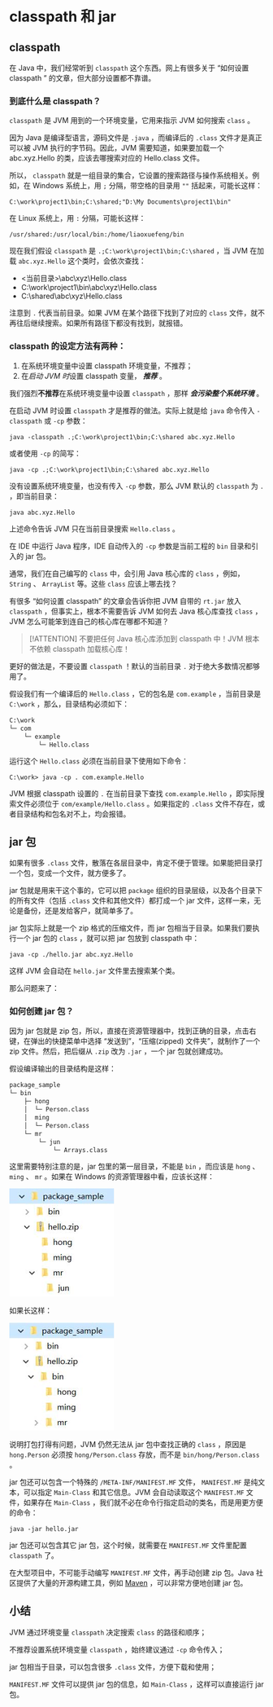 

# **classpath 和 jar**

## classpath

在 Java 中，我们经常听到 `classpath` 这个东西。网上有很多关于 “如何设置 classpath ” 的文章，但大部分设置都不靠谱。

### 到底什么是 classpath？

`classpath` 是 JVM 用到的一个环境变量，它用来指示 JVM 如何搜索 `class` 。

因为 Java 是编译型语言，源码文件是 `.java` ，而编译后的 `.class` 文件才是真正可以被 JVM 执行的字节码。因此，JVM 需要知道，如果要加载一个 abc.xyz.Hello 的类，应该去哪搜索对应的 Hello.class 文件。

所以， `classpath` 就是一组目录的集合，它设置的搜索路径与操作系统相关。例如，在 Windows 系统上，用 `;` 分隔，带空格的目录用 `""` 括起来，可能长这样：

```
C:\work\project1\bin;C:\shared;"D:\My Documents\project1\bin"
```

在 Linux 系统上，用 `:` 分隔，可能长这样：

```
/usr/shared:/usr/local/bin:/home/liaoxuefeng/bin
```

现在我们假设 `classpath` 是 `.;C:\work\project1\bin;C:\shared` ，当 JVM 在加载 `abc.xyz.Hello` 这个类时，会依次查找：

- <当前目录>\abc\xyz\Hello.class
- C:\work\project1\bin\abc\xyz\Hello.class
- C:\shared\abc\xyz\Hello.class

注意到 `.` 代表当前目录。如果 JVM 在某个路径下找到了对应的 `class` 文件，就不再往后继续搜索。如果所有路径下都没有找到，就报错。

### classpath 的设定方法有两种：

1. 在系统环境变量中设置 classpath 环境变量，不推荐；
2. 在*启动 JVM 时*设置 classpath 变量， ***推荐*** 。

我们强烈**不推荐**在系统环境变量中设置 `classpath` ，那样 ***会污染整个系统环境*** 。

在启动 JVM 时设置 `classpath` 才是推荐的做法。实际上就是给 `java` 命令传入 `-classpath` 或 `-cp` 参数：

```
java -classpath .;C:\work\project1\bin;C:\shared abc.xyz.Hello
```

或者使用 `-cp` 的简写：

```
java -cp .;C:\work\project1\bin;C:\shared abc.xyz.Hello
```

没有设置系统环境变量，也没有传入 `-cp` 参数，那么 JVM 默认的 `classpath` 为 `.` ，即当前目录：

```
java abc.xyz.Hello
```

上述命令告诉 JVM 只在当前目录搜索 `Hello.class` 。

在 IDE 中运行 Java 程序，IDE 自动传入的 `-cp` 参数是当前工程的 `bin` 目录和引入的 jar 包。

通常，我们在自己编写的 `class` 中，会引用 Java 核心库的 `class` ，例如， `String` 、 `ArrayList` 等。这些 `class` 应该上哪去找？

有很多 “如何设置 classpath” 的文章会告诉你把 JVM 自带的 `rt.jar` 放入 `classpath` ，但事实上，根本不需要告诉 JVM 如何去 Java 核心库查找 `class` ，JVM 怎么可能笨到连自己的核心库在哪都不知道？


> [!ATTENTION]
> 不要把任何 Java 核心库添加到 classpath 中！JVM 根本不依赖 classpath 加载核心库！

更好的做法是，不要设置 `classpath` ！默认的当前目录 `.` 对于绝大多数情况都够用了。

假设我们有一个编译后的 `Hello.class` ，它的包名是 `com.example` ，当前目录是 `C:\work` ，那么，目录结构必须如下：

    C:\work
    └─ com
        └─ example
            └─ Hello.class

运行这个 `Hello.class` 必须在当前目录下使用如下命令：

```
C:\work> java -cp . com.example.Hello
```

JVM 根据 classpath 设置的 `.` 在当前目录下查找 `com.example.Hello` ，即实际搜索文件必须位于 `com/example/Hello.class` 。如果指定的 `.class` 文件不存在，或者目录结构和包名对不上，均会报错。

## jar 包
如果有很多 `.class` 文件，散落在各层目录中，肯定不便于管理。如果能把目录打一个包，变成一个文件，就方便多了。

jar 包就是用来干这个事的，它可以把 `package` 组织的目录层级，以及各个目录下的所有文件（包括 `.class` 文件和其他文件）都打成一个 jar 文件，这样一来，无论是备份，还是发给客户，就简单多了。

jar 包实际上就是一个 zip 格式的压缩文件，而 jar 包相当于目录。如果我们要执行一个 jar 包的 `class` ，就可以把 jar 包放到 classpath 中：

```
java -cp ./hello.jar abc.xyz.Hello
```

这样 JVM 会自动在 `hello.jar` 文件里去搜索某个类。

那么问题来了：

### 如何创建 jar 包？

因为 jar 包就是 zip 包，所以，直接在资源管理器中，找到正确的目录，点击右键，在弹出的快捷菜单中选择 “发送到”，“压缩(zipped) 文件夹”，就制作了一个 zip 文件。然后，把后缀从 `.zip` 改为 `.jar` ，一个 jar 包就创建成功。

假设编译输出的目录结构是这样：

    package_sample
    └─ bin
        ├─ hong
        │  └─ Person.class
        │  ming
        │  └─ Person.class
        └─ mr
            └─ jun
                └─ Arrays.class

这里需要特别注意的是，jar 包里的第一层目录，不能是 `bin` ，而应该是 `hong` 、 `ming` 、 `mr` 。如果在 Windows 的资源管理器中看，应该长这样：

![hello.zip](assets/202206142349353.png)



如果长这样：

![20220615221814](assets/20220615221814.png)


说明打包打得有问题，JVM 仍然无法从 jar 包中查找正确的 `class` ，原因是 `hong.Person` 必须按 `hong/Person.class` 存放，而不是 `bin/hong/Person.class` 。

jar 包还可以包含一个特殊的 `/META-INF/MANIFEST.MF` 文件， `MANIFEST.MF` 是纯文本，可以指定 `Main-Class` 和其它信息。JVM 会自动读取这个 `MANIFEST.MF` 文件，如果存在 `Main-Class` ，我们就不必在命令行指定启动的类名，而是用更方便的命令：

```
java -jar hello.jar
```

jar 包还可以包含其它 jar 包，这个时候，就需要在 `MANIFEST.MF` 文件里配置 `classpath` 了。

在大型项目中，不可能手动编写 `MANIFEST.MF` 文件，再手动创建 zip 包。Java 社区提供了大量的开源构建工具，例如 [Maven](/Maven基础) ，可以非常方便地创建 jar 包。


## 小结

JVM 通过环境变量 `classpath` 决定搜索 `class` 的路径和顺序；

不推荐设置系统环境变量 `classpath` ，始终建议通过 `-cp` 命令传入；

jar 包相当于目录，可以包含很多 `.class` 文件，方便下载和使用；

`MANIFEST.MF` 文件可以提供 jar 包的信息，如 `Main-Class` ，这样可以直接运行 jar 包。



